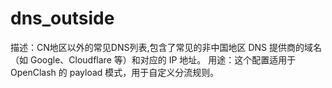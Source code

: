 # dns_outside
描述：CN地区以外的常见DNS列表,包含了常见的非中国地区 DNS 提供商的域名（如 Google、Cloudflare 等）和对应的 IP 地址。
用途：这个配置适用于 OpenClash 的 payload 模式，用于自定义分流规则。
